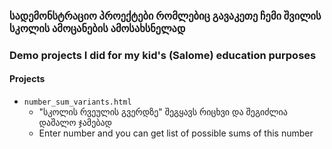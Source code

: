 ### სადემონსტრაციო პროექტები რომლებიც გავაკეთე ჩემი შვილის სკოლის ამოცანების ამოსახსნელად
### Demo projects I did for my kid's (Salome) education purposes

#### Projects
* `number_sum_variants.html` 
  * "სკოლის რვეულის გვერდზე" შეგყავს რიცხვი და შეგიძლია დაშალო ჯამებად
  * Enter number and you can get list of possible sums of this number
